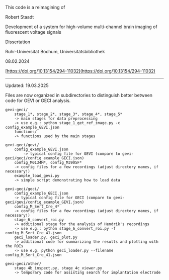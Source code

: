 This code is a reimagining of 

Robert Staadt

Development of a system for high-volume multi-channel brain imaging of fluorescent voltage signals

Dissertation

Ruhr-Universität Bochum, Universitätsbibliothek

08.02.2024

[https://doi.org/10.13154/294-11032](https://doi.org/10.13154/294-11032)

-----------------------------------------------------------------------------------------------------

Updated: 19.03.2025

Files are now organized in subdirectories to distinguish better between code for GEVI or GECI analysis.
```
gevi-geci/
    stage_1*, stage_2*, stage_3*, stage_4*, stage_5*
	-> main stages for data preprocessing
	-> use e.g.: python stage_1_get_ref_image.py -c config_example_GEVI.json
    functions/
	-> functions used by the main stages
	
gevi-geci/gevi/
    config_example_GEVI.json
    	-> typical config file for GEVI (compare to gevi-geci/geci/config_example_GECI.json)
    config_M0134M*, config_M3905F*
	-> config files for a few recordings (adjust directory names, if necessary!)
    example_load_gevi.py
	-> simple script demonstrating how to load data

gevi-geci/geci/
    config_example_GECI.json
	-> typical config file for GECI (compare to gevi-geci/gevi/config_example_GEVI.json)
    config_M_Sert_Cre_4*
	-> config files for a few recordings (adjust directory names, if necessary!)
    stage_6_convert_roi.py
	-> additional stage for the analysis of Hendrik's recordings
	-> use e.g.: python stage_6_convert_roi.py -f config_M_Sert_Cre_41.json 
    geci_loader.py, geci_plot.py
	-> additional code for summarizing the results and plotting with the ROIs
	-> use e.g. python geci_loader.py --filename config_M_Sert_Cre_41.json
	
gevi-geci/other/
    stage_4b_inspect.py, stage_4c_viewer.py
	-> temporary code for assisting search for implantation electrode
```	

    






